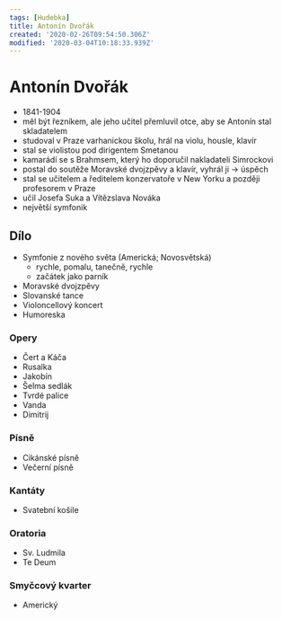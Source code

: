 ```yaml
---
tags: [Hudebka]
title: Antonín Dvořák
created: '2020-02-26T09:54:50.306Z'
modified: '2020-03-04T10:18:33.939Z'
---
```


# Antonín Dvořák
- 1841-1904
- měl být řezníkem, ale jeho učitel přemluvil otce, aby se Antonín stal skladatelem
- studoval v Praze varhanickou školu, hrál na violu, housle, klavír
- stal se violistou pod dirigentem Smetanou
- kamarádí se s Brahmsem, který ho doporučil nakladateli Simrockovi
- postal do soutěže Moravské dvojzpěvy a klavír, vyhrál ji → úspěch
- stal se učitelem a ředitelem konzervatoře v New Yorku a později profesorem v Praze
- učil Josefa Suka a Vítězslava Nováka
- největší symfonik
## Dílo
- Symfonie z nového světa (Americká; Novosvětská) 
  - rychle, pomalu, tanečně, rychle
  - začátek jako parník
- Moravské dvojzpěvy
- Slovanské tance
- Violoncellový koncert
- Humoreska
### Opery
- Čert a Káča
- Rusalka
- Jakobín
- Šelma sedlák
- Tvrdé palice
- Vanda
- Dimitrij
### Písně
- Cikánské písně
- Večerní písně
### Kantáty
- Svatební košile
### Oratoria
- Sv. Ludmila
- Te Deum
### Smyčcový kvarter
- Americký
